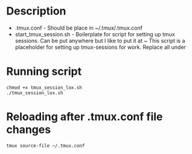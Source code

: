 # Description
- .tmux.conf - Should be place in ~/.tmux/.tmux.conf
- start_tmux_session.sh - Boilerplate for script for setting up tmux sessions. Can be put anywhere but I like to put it at ~ 
This script is a placeholder for setting up tmux-sessions for work. Replace all under 

# Running script
```
chmod +x tmux_session_lox.sh
./tmux_session_lox.sh
```

# Reloading after .tmux.conf file changes
```
tmux source-file ~/.tmux.conf
```
